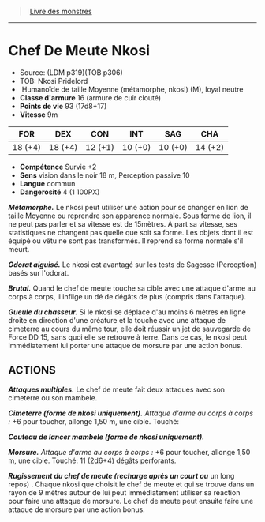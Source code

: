 ﻿> [Livre des monstres](tome_of_beasts.md)

---

# Chef De Meute Nkosi

- Source: (LDM p319)(TOB p306)
- TOB: Nkosi Pridelord
-  Humanoïde de taille Moyenne (métamorphe, nkosi) (M), loyal neutre
- **Classe d'armure** 16 (armure de cuir clouté)
- **Points de vie** 93 (17d8+17)
- **Vitesse** 9m

|FOR|DEX|CON|INT|SAG|CHA|
|---|---|---|---|---|---|
|18 (+4)|18 (+4)|12 (+1)|10 (+0)|10 (+0)|14 (+2)|

- **Compétence** Survie +2
- **Sens** vision dans le noir 18 m, Perception passive 10
- **Langue** commun
- **Dangerosité** 4 (1 100PX)

**_Métamorphe._** Le nkosi peut utiliser une action pour se changer en lion de taille Moyenne ou reprendre son apparence normale. Sous forme de lion, il ne peut pas parler et sa vitesse est de 15mètres. À part sa vitesse, ses statistiques ne changent pas quelle que soit sa forme. Les objets dont il est équipé ou vêtu ne sont pas transformés. Il reprend sa forme normale s'il meurt.

**_Odorat aiguisé._** Le nkosi est avantagé sur les tests de Sagesse (Perception) basés sur l'odorat.

**_Brutal._** Quand le chef de meute touche sa cible avec une attaque d'arme au corps à corps, il inflige un dé de dégâts de plus (compris dans l'attaque).

**_Gueule du chasseur._** Si le nkosi se déplace d'au moins 6 mètres en ligne droite en direction d'une créature et la touche avec une attaque de cimeterre au cours du même tour, elle doit réussir un jet de sauvegarde de Force DD 15, sans quoi elle se retrouve à terre. Dans ce cas, le nkosi peut immédiatement lui porter une attaque de morsure par une action bonus.

## ACTIONS

**_Attaques multiples._** Le chef de meute fait deux attaques avec son cimeterre ou son mambele.

**_Cimeterre (forme de nkosi uniquement)._** _Attaque d'arme au corps à corps :_ +6 pour toucher, allonge 1,50 m, une cible. Touché:

**_Couteau de lancer mambele (forme de nkosi uniquement)._**

**_Morsure._** _Attaque d'arme au corps à corps :_ +6 pour toucher, allonge 1,50 m, une cible. Touché: 11 (2d6+4) dégâts perforants.

**_Rugissement du chef de meute (recharge après un court ou_** un long repos) . Chaque nkosi que choisit le chef de meute et qui se trouve dans un rayon de 9 mètres autour de lui peut immédiatement utiliser sa réaction pour faire une attaque de morsure. Le chef de meute peut ensuite faire une attaque de morsure par une action bonus.

